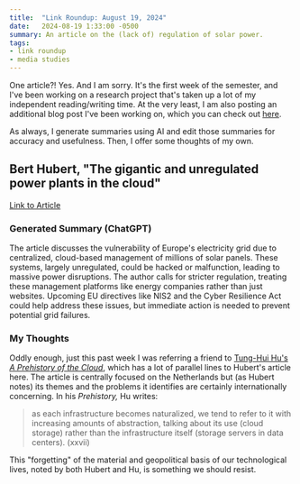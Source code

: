 ```yaml
---
title:  "Link Roundup: August 19, 2024"
date:   2024-08-19 1:33:00 -0500
summary: An article on the (lack of) regulation of solar power.
tags:
- link roundup
- media studies
---
```


One article?! Yes. And I am sorry. It's the first week of the semester, and I've been working on a research project that's taken up a lot of my independent reading/writing time. At the very least, I am also posting an additional blog post I've been working on, which you can check out [here](/posts/2024/08/stay-on-the-bus-or-optimization-is-a-dirty-word/).

As always, I generate summaries using AI and edit those summaries for
accuracy and usefulness. Then, I offer some thoughts of my own.


## Bert Hubert, "The gigantic and unregulated power plants in the cloud"

[Link to
Article](https://berthub.eu/articles/posts/the-gigantic-unregulated-power-plants-in-the-cloud/)

### Generated Summary (ChatGPT)

The article discusses the vulnerability of Europe's electricity grid due
to centralized, cloud-based management of millions of solar panels.
These systems, largely unregulated, could be hacked or malfunction,
leading to massive power disruptions. The author calls for stricter
regulation, treating these management platforms like energy companies
rather than just websites. Upcoming EU directives like NIS2 and the
Cyber Resilience Act could help address these issues, but immediate
action is needed to prevent potential grid failures.

### My Thoughts

Oddly enough, just this past week I was referring a friend to [Tung-Hui
Hu's *A Prehistory of the Cloud*](https://mitpress.mit.edu/9780262529969/a-prehistory-of-the-cloud/), which has a lot of parallel lines to
Hubert's article here. The article is centrally focused on the
Netherlands but (as Hubert notes) its themes and the problems it
identifies are certainly internationally concerning. In his
*Prehistory,* Hu writes:

> as each infrastructure becomes naturalized, we tend to refer to it
> with increasing amounts of abstraction, talking about its use (cloud
> storage) rather than the infrastructure itself (storage servers in
> data centers). (xxvii)

This "forgetting" of the material and geopolitical basis of our
technological lives, noted by both Hubert and Hu, is something we should
resist.
